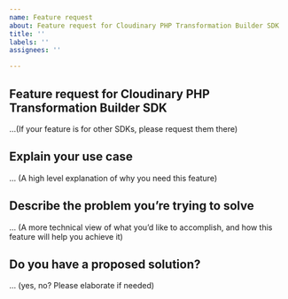 ```yaml
---
name: Feature request
about: Feature request for Cloudinary PHP Transformation Builder SDK
title: ''
labels: ''
assignees: ''

---
```


## Feature request for Cloudinary PHP Transformation Builder SDK
…(If your feature is for other SDKs, please request them there)


## Explain your use case
… (A high level explanation of why you need this feature)

## Describe the problem you’re trying to solve
… (A more technical view of what you’d like to accomplish, and how this feature will help you achieve it)

## Do you have a proposed solution?
… (yes, no? Please elaborate if needed)

